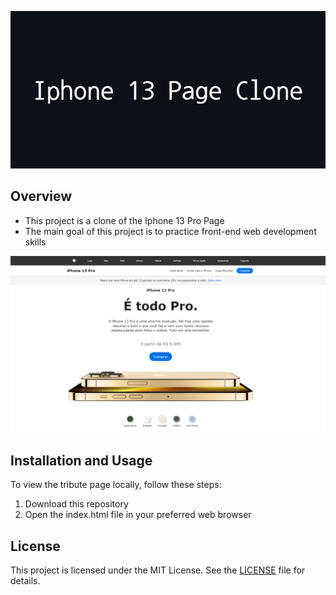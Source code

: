 <p align="center">
  <img src="img/Iphone_13_Page_Clone_Banner.png" alt="Iphone 13 Page Clone Banner" />
</p>

## Overview

- This project is a clone of the Iphone 13 Pro Page
- The main goal of this project is to practice front-end web development skills

<p align="center">
  <img src="img/Iphone_Clone_Image.PNG" alt="Iphone 13 Page Clone Image" />
</p>

## Installation and Usage

To view the tribute page locally, follow these steps:

1. Download this repository
2. Open the index.html file in your preferred web browser

## License

This project is licensed under the MIT License. See the [LICENSE](LICENSE) file for details.
